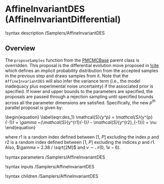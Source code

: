 # AffineInvariantDES (AffineInvariantDifferential)

!syntax description /Samplers/AffineInvariantDES

## Overview

The `proposeSamples` function from the [PMCMCBase](PMCMCBase.md) parent class is overridden. This proposal is the differential evolution move proposed in [!cite](Braak2006a) which defines an implicit probability distribution from the accepted samples in the previous step and draws samples from it. Note that the `AffineInvariantDES` will also infer the variance term (i.e., the model inadequacy plus experimental noise uncertainty) if the associated prior is specified. If lower and upper bounds to the parameters are specified, the proposals are passed through a rejection sampling until specified bounds across all the parameter dimensions are satisfied. Specifically, the new $p^{\text{th}}$ parallel proposal is given by:

\begin{equation}
\label{eqn:des_1}
\mathcal{S}_{y^p} = \mathcal{S}_{y^{p}_{-1}} + \gamma ~(\mathcal{S}_{y^{r1}_{-1}} - \mathcal{S}_{y^{r2}_{-1}}) + \nu
\end{equation}

where $r1$ is a random index defined between $[1,~P]$ excluding the index $p$ and $r2$ is a random index defined between $[1,~P]$ excluding the indices $p$ and $r1$. Also, $\gamma = 2.38 / \sqrt{2M}$ and $\nu \sim \mathcal{N}(0,~1e-6)$.

!syntax parameters /Samplers/AffineInvariantDES

!syntax inputs /Samplers/AffineInvariantDES

!syntax children /Samplers/AffineInvariantDES
